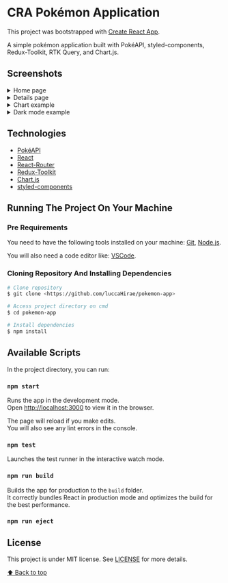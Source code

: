 # CRA Pokémon Application

This project was bootstrapped with [Create React App](https://github.com/facebook/create-react-app).

A simple pokémon application built with PokéAPI, styled-components, Redux-Toolkit, RTK Query, and Chart.js.

## Screenshots

<details>
 <summary>Home page</summary>
 <p>
   
![PD-Homepage](https://user-images.githubusercontent.com/27739280/147975266-21c293f4-6230-4c0b-aefc-59e794ea0947.png)
</p>
</details>

<details>
 <summary>Details page</summary>
 <p>

![PD-PókemonDetails](https://user-images.githubusercontent.com/27739280/147975605-cd7af32a-13d0-4394-8997-4e365f13495e.png)
</p>
</details>

<details>
 <summary>Chart example</summary>
 <p>
   
![PD-ChartExample](https://user-images.githubusercontent.com/27739280/147975674-ca3d79a9-b187-4ef8-9282-2b878cdefe8f.png)
</p>
</details>

<details>
 <summary>Dark mode example</summary>
 <p>
   
![PD-DarkModeExample](https://user-images.githubusercontent.com/27739280/147975733-b2ea61c7-84ba-4cab-a729-1793a98360f0.png)
</p>
</details>

## Technologies

- [PokéAPI](https://pokeapi.co/)
- [React](https://reactjs.org/)
- [React-Router](https://reactrouter.com/)
- [Redux-Toolkit](https://redux-toolkit.js.org/)
- [Chart.js](https://www.chartjs.org/)
- [styled-components](https://styled-components.com/)

## Running The Project On Your Machine

### Pre Requirements

You need to have the following tools installed on your machine:
[Git](https://git-scm.com), [Node.js](https://nodejs.org/en/).

You will also need a code editor like: 
[VSCode](https://code.visualstudio.com/).

### Cloning Repository And Installing Dependencies

```bash
# Clone repository
$ git clone <https://github.com/luccaHirae/pokemon-app>

# Access project directory on cmd
$ cd pokemon-app

# Install dependencies
$ npm install
```

## Available Scripts

In the project directory, you can run:

### `npm start`

Runs the app in the development mode.\
Open [http://localhost:3000](http://localhost:3000) to view it in the browser.

The page will reload if you make edits.\
You will also see any lint errors in the console.

### `npm test`

Launches the test runner in the interactive watch mode.

### `npm run build`

Builds the app for production to the `build` folder.\
It correctly bundles React in production mode and optimizes the build for the best performance.

### `npm run eject`

## License

This project is under MIT license. See [LICENSE](LICENSE) for more details.

[⬆ Back to top](#cra-pokémon-application)
